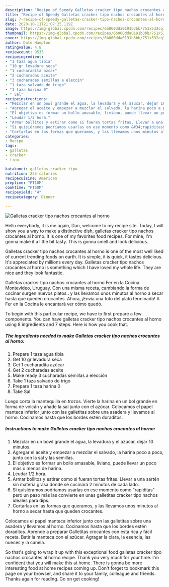 ```yaml
---
description: "Recipe of Speedy Galletas cracker tipo nachos crocantes al horno"
title: "Recipe of Speedy Galletas cracker tipo nachos crocantes al horno"
slug: 7-recipe-of-speedy-galletas-cracker-tipo-nachos-crocantes-al-horno
date: 2020-10-11T21:07:25.119Z
image: https://img-global.cpcdn.com/recipes/6b060dda0191b3bb/751x532cq70/galletas-cracker-tipo-nachos-crocantes-al-horno-foto-principal.jpg
thumbnail: https://img-global.cpcdn.com/recipes/6b060dda0191b3bb/751x532cq70/galletas-cracker-tipo-nachos-crocantes-al-horno-foto-principal.jpg
cover: https://img-global.cpcdn.com/recipes/6b060dda0191b3bb/751x532cq70/galletas-cracker-tipo-nachos-crocantes-al-horno-foto-principal.jpg
author: Dale Hampton
ratingvalue: 4.8
reviewcount: 9533
recipeingredient:
- "1 taza agua tibia"
- "10 gr levadura seca"
- "1 cucharadita azcar"
- "2 cucharadas aceite"
- "3 cucharadas semillas a eleccin"
- "1 taza salvado de trigo"
- "1 taza harina 0"
- " Sal"
recipeinstructions:
- "Mezclar en un bowl grande el agua, la levadura y el azúcar, dejar 10 minutos."
- "Agregar el aceite y empezar a mezclar el salvado, la harina poco a poco, junto con la sal y las semillas."
- "El objetivo es formar un bollo amasable, liviano, puede llevar un poco más o menos de harina."
- "Leudar 1/2 hora."
- "Armar bollitos y estirar como si fueran tortas fritas. Llevar a una sartén sin materia grasa donde se cocinará 2 minutos de cada lado."
- "Si quisiéramos podríamos usarlas en ese momento como &#34;rapiditas&#34; pero un paso más las convierte en unas galletitas cracker tipo nachos ideales para dips."
- "Cortarlas en las formas que queramos, y las llevamos unos minutos al horno a secar hasta que queden crocantes."
categories:
- Recipe
tags:
- galletas
- cracker
- tipo

katakunci: galletas cracker tipo 
nutrition: 255 calories
recipecuisine: American
preptime: "PT10M"
cooktime: "PT60M"
recipeyield: "4"
recipecategory: Dinner

---
```



![Galletas cracker tipo nachos crocantes al horno](https://img-global.cpcdn.com/recipes/6b060dda0191b3bb/751x532cq70/galletas-cracker-tipo-nachos-crocantes-al-horno-foto-principal.jpg)

Hello everybody, it is me again, Dan, welcome to my recipe site. Today, I will show you a way to make a distinctive dish, galletas cracker tipo nachos crocantes al horno. It is one of my favorites food recipes. For mine, I'm gonna make it a little bit tasty. This is gonna smell and look delicious.

Galletas cracker tipo nachos crocantes al horno is one of the most well liked of current trending foods on earth. It is simple, it is quick, it tastes delicious. It's appreciated by millions every day. Galletas cracker tipo nachos crocantes al horno is something which I have loved my whole life. They are nice and they look fantastic.

Galletas cracker tipo nachos crocantes al horno Fer en la Cocina Montevideo, Uruguay. Con una misma receta, cambiando la forma de cocinar surgen nuevos platos.. y las llevamos unos minutos al horno a secar hasta que queden crocantes. Ahora, ¡Envía una foto del plato terminado! A Fer en la Cocina le encantará ver cómo quedó.


To begin with this particular recipe, we have to first prepare a few components. You can have galletas cracker tipo nachos crocantes al horno using 8 ingredients and 7 steps. Here is how you cook that.

<!--inarticleads1-->

##### The ingredients needed to make Galletas cracker tipo nachos crocantes al horno:

1. Prepare 1 taza agua tibia
1. Get 10 gr levadura seca
1. Get 1 cucharadita azúcar
1. Get 2 cucharadas aceite
1. Make ready 3 cucharadas semillas a elección
1. Take 1 taza salvado de trigo
1. Prepare 1 taza harina 0
1. Take  Sal


Luego corta la mantequilla en trozos. Vierte la harina en un bol grande en forma de volcán y añade la sal junto con el azúcar. Colocamos el papel manteca inferior junto con las galletitas sobre una asadera y llevamos al horno. Cocinamos hasta que los bordes estén doraditos. 

<!--inarticleads2-->

##### Instructions to make Galletas cracker tipo nachos crocantes al horno:

1. Mezclar en un bowl grande el agua, la levadura y el azúcar, dejar 10 minutos.
1. Agregar el aceite y empezar a mezclar el salvado, la harina poco a poco, junto con la sal y las semillas.
1. El objetivo es formar un bollo amasable, liviano, puede llevar un poco más o menos de harina.
1. Leudar 1/2 hora.
1. Armar bollitos y estirar como si fueran tortas fritas. Llevar a una sartén sin materia grasa donde se cocinará 2 minutos de cada lado.
1. Si quisiéramos podríamos usarlas en ese momento como &#34;rapiditas&#34; pero un paso más las convierte en unas galletitas cracker tipo nachos ideales para dips.
1. Cortarlas en las formas que queramos, y las llevamos unos minutos al horno a secar hasta que queden crocantes.


Colocamos el papel manteca inferior junto con las galletitas sobre una asadera y llevamos al horno. Cocinamos hasta que los bordes estén doraditos. Aprende a preparar Galletitas crocantes con esta rica y fácil receta. Batir la manteca con el azúcar. Agragar la clara, la esencia, las nueces y la canela. 

So that's going to wrap it up with this exceptional food galletas cracker tipo nachos crocantes al horno recipe. Thank you very much for your time. I'm confident that you will make this at home. There is gonna be more interesting food at home recipes coming up. Don't forget to bookmark this page on your browser, and share it to your family, colleague and friends. Thanks again for reading. Go on get cooking!
